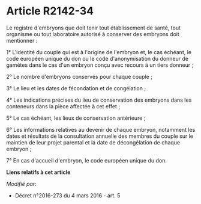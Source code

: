 # Article R2142-34

Le registre d'embryons que doit tenir tout établissement de santé, tout organisme ou tout laboratoire autorisé à conserver
des embryons doit mentionner : 

1° L'identité du couple qui est à l'origine de l'embryon et, le cas échéant, le code européen unique du don ou le code
d'anonymisation du donneur de gamètes dans le cas d'un embryon conçu avec recours à un tiers donneur ; 

2° Le nombre d'embryons conservés pour chaque couple ; 

3° Le lieu et les dates de fécondation et de congélation ; 

4° Les indications précises du lieu de conservation des embryons dans les conteneurs dans  la pièce affectée à cet effet ; 

5° Le cas échéant, les lieux de conservation antérieure ; 

6° Les informations relatives au devenir de chaque embryon, notamment les dates et résultats de la consultation annuelle des
membres du couple sur le maintien de leur projet parental et   la date de décongélation de chaque embryon ;

7° En cas d'accueil d'embryon, le code européen unique du don.

**Liens relatifs à cet article**

_Modifié par_:

  - Décret n°2016-273 du 4 mars 2016 - art. 5
